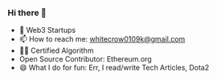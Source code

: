 


### Hi there 👋

- 🔭 Web3 Startups
- 📫 How to reach me: whitecrow0109k@gmail.com
- 🧘🏽 Certified Algorithm
- Open Source Contributor: Ethereum.org
- 😄 What I do for fun: Err, I read/write Tech Articles, Dota2




<!--
**spectrecoder7/spectrecoder7** is a ✨ _special_ ✨ repository because its `README.md` (this file) appears on your GitHub profile.
![](https://komarev.com/ghpvc/?username=spectrecoder7&color=brightgreen)
Here are some ideas to get you started:
- 🎗️ Mentor at: EthMumbai & EthSingapore
- 🔭 I’m currently working on ...
- 🌱 I’m currently learning ...
- 👯 I’m looking to collaborate on ...
- 🤔 I’m looking for help with ...
- 💬 Ask me about ...
- 📫 How to reach me: ...
- 😄 Pronouns: ...
- ⚡ Fun fact: ...
-->
